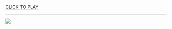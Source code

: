 
<a href="https://premium76.site?title=unblocked_games_unlimited&ref=13M">CLICK TO PLAY</a></h3>
<hr>

<a href="https://premium76.site?title=unblocked_games_unlimited&ref=13M"><img src="https://clearcache.store/games.png"></a>


